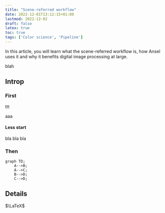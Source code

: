 ```yaml
---
title: "Scene-referred workflow"
date: 2022-12-01T13:12:15+01:00
lastmod: 2022-12-02
draft: false
latex: true
toc: true
tags: ['Color science', 'Pipeline']
---
```


In this article, you will learn what the scene-referred workflow is, how Ansel uses it and why it benefits digital image processing at large.

<!--more-->

blah

## Introp

### First

ttt

aaa

#### Less start

bla bla bla

### Then

```mermaid
graph TD;
    A-->B;
    A-->C;
    B-->D;
    C-->D;
```

## Details

$\LaTeX$
